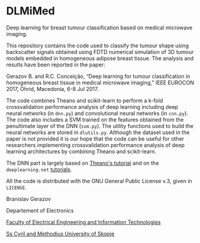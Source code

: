 # DLMiMed
Deep learning for breast tumour classification based on medical microwave imaging.

This repository contains the code used to classify the tumour shape using backscatter signals obtained using FDTD numerical simulation of 3D tumour models embedded in homogeneous adipose breast tissue. The analysis and results have been reported in the paper:

Gerazov B. and R.C. Conceição, “Deep learning for tumour classification in homogeneous breast tissue in medical microwave imaging,” IEEE EUROCON 2017, Ohrid, Macedonia,  6-8 Jul 2017.

The code combines Theano and scikit-learn to perform a k-fold crossvalidation performance analysis of deep learning including deep neural networks (in `dnn.py`) and convolutional neural networks (in `cnn.py`). The code also includes a SVM trained on the features obtained from the penultimate layer of the DNN (`svm.py`). The utility functions used to build the neural networks are stored in `dlutils.py`. Although the dataset used in the paper is not provided it is our hope that the code can be useful for other researchers implementing crossvalidation performance analysis of deep learning architectures by combining Theano and scikit-learn.

The DNN part is largely based on [Theano's tutorial](http://deeplearning.net/software/theano/tutorial/examples.html) and on the `deeplearning.net` [tutorials](http://deeplearning.net/tutorial/).

All the code is distributed with the GNU General Public License v.3, given in `LICENSE`.


Branislav Gerazov

Departement of Electronics

[Faculty of Electrical Engineering and Information Technologies](http://feit.ukim.edu.mk)

[Ss Cyril and Methodius University of Skopje](http://ukim.edu.mk/)

